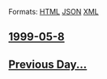
Formats: [HTML](1999/05/8/index.html)  [JSON](1999/05/8/index.json)  [XML](1999/05/8/index.xml)  

## [1999-05-8](/news/1999/05/8/index.md)

## [Previous Day...](/news/1999/05/7/index.md)

